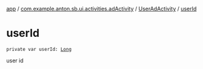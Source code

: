 [app](../../index.md) / [com.example.anton.sb.ui.activities.adActivity](../index.md) / [UserAdActivity](index.md) / [userId](./user-id.md)

# userId

`private var userId: `[`Long`](https://kotlinlang.org/api/latest/jvm/stdlib/kotlin/-long/index.html)

user id

